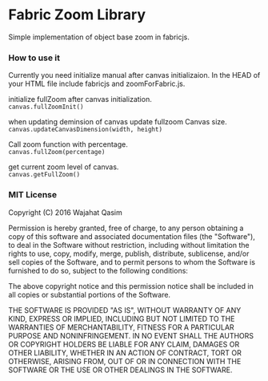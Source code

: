 # Fabric Zoom Library
Simple implementation of object base zoom in fabricjs.


### How to use it
Currently you need initialize manual after canvas initializaion.
In the HEAD of your HTML file include fabricjs and zoomForFabric.js.

initialize fullZoom after canvas initialization.<br>
`canvas.fullZoomInit()`

when updating deminsion of canvas update fullzoom Canvas size.<br>
`canvas.updateCanvasDimension(width, height)`

Call zoom function with percentage.<br>
`canvas.fullZoom(percentage)`

get current zoom level of canvas.<br>
`canvas.getFullZoom()`






### MIT License

Copyright (C) 2016 Wajahat Qasim

Permission is hereby granted, free of charge, to any person obtaining a copy of this software and associated documentation files (the "Software"), to deal in the Software without restriction, including without limitation the rights to use, copy, modify, merge, publish, distribute, sublicense, and/or sell copies of the Software, and to permit persons to whom the Software is furnished to do so, subject to the following conditions:

The above copyright notice and this permission notice shall be included in all copies or substantial portions of the Software.

THE SOFTWARE IS PROVIDED "AS IS", WITHOUT WARRANTY OF ANY KIND, EXPRESS OR IMPLIED, INCLUDING BUT NOT LIMITED TO THE WARRANTIES OF MERCHANTABILITY, FITNESS FOR A PARTICULAR PURPOSE AND NONINFRINGEMENT. IN NO EVENT SHALL THE AUTHORS OR COPYRIGHT HOLDERS BE LIABLE FOR ANY CLAIM, DAMAGES OR OTHER LIABILITY, WHETHER IN AN ACTION OF CONTRACT, TORT OR OTHERWISE, ARISING FROM, OUT OF OR IN CONNECTION WITH THE SOFTWARE OR THE USE OR OTHER DEALINGS IN THE SOFTWARE.
